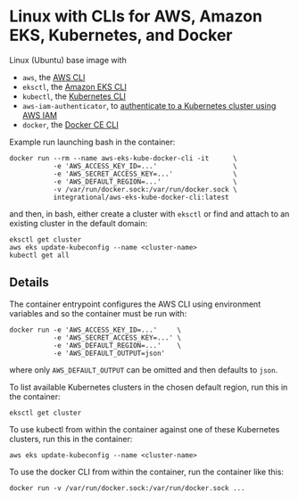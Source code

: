# Linux with CLIs for AWS, Amazon EKS, Kubernetes, and Docker

Linux (Ubuntu) base image with

- `aws`, the [AWS CLI](https://docs.aws.amazon.com/cli/latest/userguide/cli-chap-install.html)
- `eksctl`, the [Amazon EKS CLI](https://docs.aws.amazon.com/eks/latest/userguide/getting-started-eksctl.html)
- `kubectl`, the [Kubernetes CLI](https://kubernetes.io/docs/tasks/tools/install-kubectl/)
- `aws-iam-authenticator`, to [authenticate to a Kubernetes cluster using AWS IAM](https://github.com/kubernetes-sigs/aws-iam-authenticator)
- `docker`, the [Docker CE CLI](https://docs.docker.com/install/linux/docker-ce/ubuntu/)

Example run launching bash in the container:
```
docker run --rm --name aws-eks-kube-docker-cli -it      \
           -e 'AWS_ACCESS_KEY_ID=...'                   \
           -e 'AWS_SECRET_ACCESS_KEY=...'               \
           -e 'AWS_DEFAULT_REGION=...'                  \
           -v /var/run/docker.sock:/var/run/docker.sock \
           integrational/aws-eks-kube-docker-cli:latest
```

and then, in bash, either create a cluster with `eksctl` or find and attach to an existing cluster in the default domain:
```
eksctl get cluster
aws eks update-kubeconfig --name <cluster-name>
kubectl get all
```

## Details

The container entrypoint configures the AWS CLI using environment variables and so the container must be run with:
```
docker run -e 'AWS_ACCESS_KEY_ID=...'     \
           -e 'AWS_SECRET_ACCESS_KEY=...' \
           -e 'AWS_DEFAULT_REGION=...'    \
           -e 'AWS_DEFAULT_OUTPUT=json'
```
where only `AWS_DEFAULT_OUTPUT` can be omitted and then defaults to `json`.

To list available Kubernetes clusters in the chosen default region, run this in the container:
```
eksctl get cluster
```

To use kubectl from within the container against one of these Kubernetes clusters, run this in the container:
```
aws eks update-kubeconfig --name <cluster-name>
```

To use the docker CLI from within the container, run the container like this:
```
docker run -v /var/run/docker.sock:/var/run/docker.sock ...
```
